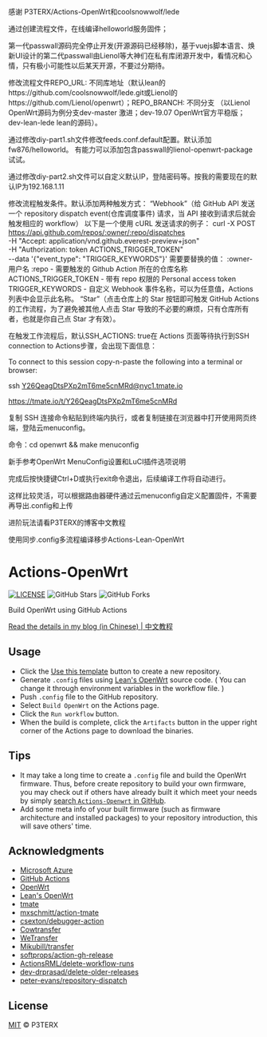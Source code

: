 感谢 P3TERX/Actions-OpenWrt和coolsnowwolf/lede

通过创建流程文件，在线编译helloworld服务固件；

第一代passwall源码完全停止开发(开源源码已经移除)，基于vuejs脚本语言、焕新UI设计的第二代passwall由Lienol等大神们在私有库闭源开发中，看情况和心情，只有极小可能性以后某天开源，不要过分期待。

修改流程文件REPO_URL: 不同库地址（默认lean的https://github.com/coolsnowwolf/lede.git或Lienol的https://github.com/Lienol/openwrt）；REPO_BRANCH: 不同分支 （以Lienol OpenWrt源码为例分支dev-master 激进；dev-19.07 OpenWrt官方平稳版；dev-lean-lede lean的源码）。

通过修改diy-part1.sh文件修改feeds.conf.default配置。默认添加fw876/helloworld。
有能力可以添加包含passwall的lienol-openwrt-package试试。

通过修改diy-part2.sh文件可以自定义默认IP，登陆密码等。按我的需要现在的默认IP为192.168.1.11

修改流程触发条件。默认添加两种触发方式：
“Webhook”（给 GitHub API 发送一个 repository dispatch event(仓库调度事件) 请求，当 API 接收到请求后就会触发相应的 workflow）
以下是一个使用 cURL 发送请求的例子：
curl -X POST https://api.github.com/repos/:owner/:repo/dispatches \
-H "Accept: application/vnd.github.everest-preview+json" \
-H "Authorization: token ACTIONS_TRIGGER_TOKEN" \
--data '{"event_type": "TRIGGER_KEYWORDS"}'
需要要替换的值：
:owner- 用户名
:repo - 需要触发的 Github Action 所在的仓库名称
ACTIONS_TRIGGER_TOKEN - 带有 repo 权限的 Personal access token
TRIGGER_KEYWORDS - 自定义 Webhook 事件名称，可以为任意值，Actions 列表中会显示此名称。
“Star”（点击仓库上的 Star 按钮即可触发 GitHub Actions的工作流程，为了避免被其他人点击 Star 导致的不必要的麻烦，只有仓库所有者，也就是你自己点 Star 才有效）。

在触发工作流程后，默认SSH_ACTIONS: true在 Actions 页面等待执行到SSH connection to Actions步骤，会出现下面信息：

To connect to this session copy-n-paste the following into a terminal or browser:

ssh Y26QeagDtsPXp2mT6me5cnMRd@nyc1.tmate.io

https://tmate.io/t/Y26QeagDtsPXp2mT6me5cnMRd

复制 SSH 连接命令粘贴到终端内执行，或者复制链接在浏览器中打开使用网页终端，登陆云menuconfig。

命令：cd openwrt && make menuconfig

新手参考OpenWrt MenuConfig设置和LuCI插件选项说明

完成后按快捷键Ctrl+D或执行exit命令退出，后续编译工作将自动进行。

这样比较灵活，可以根据路由器硬件通过云menuconfig自定义配置固件，不需要再导出.config和上传

进阶玩法请看P3TERX的博客中文教程

使用同步.config多流程编译移步Actions-Lean-OpenWrt
# Actions-OpenWrt

[![LICENSE](https://img.shields.io/github/license/mashape/apistatus.svg?style=flat-square&label=LICENSE)](https://github.com/P3TERX/Actions-OpenWrt/blob/master/LICENSE)
![GitHub Stars](https://img.shields.io/github/stars/P3TERX/Actions-OpenWrt.svg?style=flat-square&label=Stars&logo=github)
![GitHub Forks](https://img.shields.io/github/forks/P3TERX/Actions-OpenWrt.svg?style=flat-square&label=Forks&logo=github)

Build OpenWrt using GitHub Actions

[Read the details in my blog (in Chinese) | 中文教程](https://p3terx.com/archives/build-openwrt-with-github-actions.html)

## Usage

- Click the [Use this template](https://github.com/P3TERX/Actions-OpenWrt/generate) button to create a new repository.
- Generate `.config` files using [Lean's OpenWrt](https://github.com/coolsnowwolf/lede) source code. ( You can change it through environment variables in the workflow file. )
- Push `.config` file to the GitHub repository.
- Select `Build OpenWrt` on the Actions page.
- Click the `Run workflow` button.
- When the build is complete, click the `Artifacts` button in the upper right corner of the Actions page to download the binaries.

## Tips

- It may take a long time to create a `.config` file and build the OpenWrt firmware. Thus, before create repository to build your own firmware, you may check out if others have already built it which meet your needs by simply [search `Actions-Openwrt` in GitHub](https://github.com/search?q=Actions-openwrt).
- Add some meta info of your built firmware (such as firmware architecture and installed packages) to your repository introduction, this will save others' time.

## Acknowledgments

- [Microsoft Azure](https://azure.microsoft.com)
- [GitHub Actions](https://github.com/features/actions)
- [OpenWrt](https://github.com/openwrt/openwrt)
- [Lean's OpenWrt](https://github.com/coolsnowwolf/lede)
- [tmate](https://github.com/tmate-io/tmate)
- [mxschmitt/action-tmate](https://github.com/mxschmitt/action-tmate)
- [csexton/debugger-action](https://github.com/csexton/debugger-action)
- [Cowtransfer](https://cowtransfer.com)
- [WeTransfer](https://wetransfer.com/)
- [Mikubill/transfer](https://github.com/Mikubill/transfer)
- [softprops/action-gh-release](https://github.com/softprops/action-gh-release)
- [ActionsRML/delete-workflow-runs](https://github.com/ActionsRML/delete-workflow-runs)
- [dev-drprasad/delete-older-releases](https://github.com/dev-drprasad/delete-older-releases)
- [peter-evans/repository-dispatch](https://github.com/peter-evans/repository-dispatch)

## License

[MIT](https://github.com/P3TERX/Actions-OpenWrt/blob/main/LICENSE) © P3TERX
